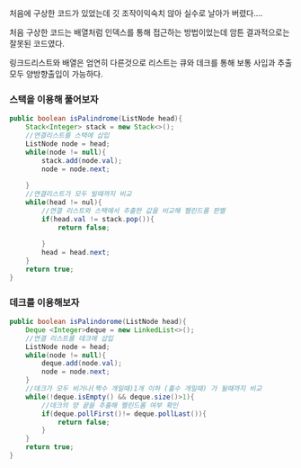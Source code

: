 처음에 구상한 코드가 있었는데 깃 조작이익숙치 않아 실수로 날아가 버렸다....

처음 구상한 코드는 배열처럼 인덱스를 통해 접근하는 방법이었는데 암튼 결과적으로는 잘못된 코드였다.

링크드리스트와 배열은 엄연히 다른것으로 리스트는 큐와 데크를 통해 보통 사입과 추출 모두 양방향출입이 가능하다.

### 스택을 이용해 풀어보자
```java
public boolean isPalindrome(ListNode head){
    Stack<Integer> stack = new Stack<>();
    //연결리스트를 스택에 삽입
    ListNode node = head;
    while(node != null){
        stack.add(node.val);
        node = node.next;
        
    }
    //연결리스트가 모두 빌때까지 비교
    while(head != nul){
        //연결 리스트와 스택에서 추출한 값을 비교해 펠린드롬 판별
        if(head.val != stack.pop()){
            return false;
            
        }
        head = head.next;
    }
    return true;
}
```

### 데크를 이용해보자
```java
public boolean isPalindorome(ListNode head){
    Deque <Integer>deque = new LinkedList<>();
    //연결 리스트를 데크에 삽입
    ListNode node = head;
    while(node != null){
        deque.add(node.val);
        node = node.next;
    }
    //데크가 모두 비거나(짝수 개일때)1개 이하 (홀수 개일때) 가 될때까지 비교
    while(!deque.isEmpty() && deque.size()>1){
        //데크의 양 끝을 추출해 펠린드롬 여부 확인
        if(deque.pollFirst()!= deque.pollLast()){
            return false;
        }
    }
    return true;
}

```
